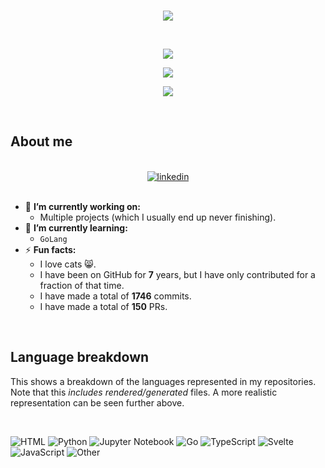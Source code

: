 <!-- markdownlint-disable -->

<br />

<p align="center">
  <img src="https://readme-typing-svg.demolab.com?font=JetBrains+Mono&weight=200&size=26&duration=2500&pause=1000&color=47FF88&background=23056400&center=true&multiline=true&random=false&width=450&height=100&lines=Hey.;Welcome+to+my+GitHub+page." />
</p>

<br />

<p align="center">
  <img src="https://github-readme-stats.vercel.app/api/top-langs/?username=LPvdT&layout=compact&theme=tokyonight&hide=html,css,scss" />
</p>

<p align="center">
  <img src="https://github-readme-stats.vercel.app/api?username=LPvdT&show_icons=true&theme=tokyonight" />
</p>

<p align="center">
  <img src="https://github-readme-activity-graph.vercel.app/graph?username=LPvdT&theme=tokyo-night" />
</p>

<br />

## About me

<br />

<div align="center">
  </a>
    <a href="https://linkedin.com/in/lpvdt" target="_blank">
    <img src=https://img.shields.io/badge/linkedin-%231E77B5.svg?&style=for-the-badge&logo=linkedin&logoColor=white&label=Laurens%20van%20der%20Tas alt=linkedin />
  </a>
</div>

<br />

- 🔭 **I’m currently working on:**
  - Multiple projects (which I usually end up never finishing).
- 🌱 **I’m currently learning:**
  - `GoLang`
- ⚡ **Fun facts:**
  - I love cats 😸.
  - I have been on GitHub for **7** years, but I have only contributed for a fraction of that time.
  - I have made a total of **1746** commits.
  - I have made a total of **150** PRs.

<br />

## Language breakdown

This shows a breakdown of the languages represented in my repositories. Note that this _includes rendered/generated_ files. A more realistic representation can be seen further above.

<br />

![HTML](https://img.shields.io/static/v1?style=for-the-badge&label=HTML&color=555&labelColor=%23e34c26&message=86.6%25)
![Python](https://img.shields.io/static/v1?style=for-the-badge&label=Python&color=555&labelColor=%233572A5&message=5.5%25)
![Jupyter Notebook](https://img.shields.io/static/v1?style=for-the-badge&label=Jupyter%20Notebook&color=555&labelColor=%23DA5B0B&message=2.8%25)
![Go](https://img.shields.io/static/v1?style=for-the-badge&label=Go&color=555&labelColor=%2300ADD8&message=0.7%25)
![TypeScript](https://img.shields.io/static/v1?style=for-the-badge&label=TypeScript&color=555&labelColor=%233178c6&message=0.7%25)
![Svelte](https://img.shields.io/static/v1?style=for-the-badge&label=Svelte&color=555&labelColor=%23ff3e00&message=0.6%25)
![JavaScript](https://img.shields.io/static/v1?style=for-the-badge&label=JavaScript&color=555&labelColor=%23f1e05a&message=0.5%25)
![Other](https://img.shields.io/static/v1?style=for-the-badge&label=Other&color=555&labelColor=%23ededed&message=2.2%25)

<br />
